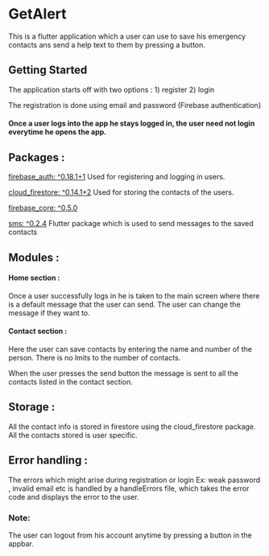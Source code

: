 # GetAlert

This is a flutter application which a user can use to save his emergency contacts ans send a help text to them by pressing a button.

## Getting Started

The application starts off with two options : 1) register  2) login

The registration is done using email and password (Firebase authentication)

#### Once a user logs into the app he stays logged in, the user need not login everytime he opens the app.

## Packages :

[firebase_auth: ^0.18.1+1](https://pub.dev/packages/firebase_auth)
Used for registering and logging in users.

[cloud_firestore: ^0.14.1+2](https://pub.dev/packages/cloud_firestore)
Used for storing the contacts of the users.

[firebase_core: ^0.5.0](https://pub.dev/packages/firebase_core)

[sms: ^0.2.4](https://pub.dev/packages/sms)
Flutter package which is used to send messages to the saved contacts

## Modules :

#### Home section :

Once a user successfully logs in he is taken to the main screen where there is a default message that the user can send.
The user can change the message if they want to.

#### Contact section :

Here the user can save contacts by entering the name and number of the person.
There is no lmits to the number of contacts.

When the user presses the send button the message is sent to all the contacts listed in the contact section.

## Storage :

All the contact info is stored in firestore using the cloud_firestore package.
All the contacts stored is user specific.

## Error handling :

The errors which might arise during registration or login Ex: weak password , invalid email etc is handled by a handleErrors file, which takes the error code and displays the error to the user.

### Note: 
The user can logout from his account anytime by pressing a button in the appbar.

